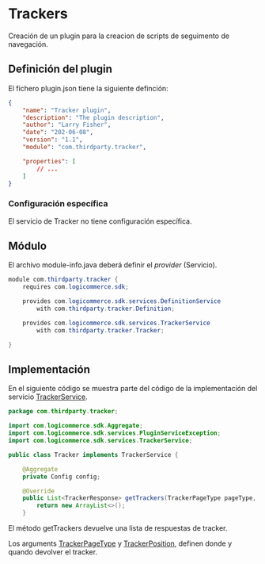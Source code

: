 # Trackers

Creación de un plugin para la creacion de scripts de seguimento de navegación.

## Definición del plugin

El fichero plugin.json tiene la siguiente definción:

```json
{
    "name": "Tracker plugin",
    "description": "The plugin description",
    "author": "Larry Fisher",
    "date": "202-06-08",
    "version": "1.1",
    "module": "com.thirdparty.tracker",

    "properties": [
        // ...
    ]
}
```

### Configuración específica

El servicio de Tracker no tiene configuración específica.

## Módulo

El archivo module-info.java deberá definir el *provider* (Servicio).

```java
module com.thirdparty.tracker {
    requires com.logicommerce.sdk;

    provides com.logicommerce.sdk.services.DefinitionService
        with com.thirdparty.tracker.Definition;

    provides com.logicommerce.sdk.services.TrackerService
        with com.thirdparty.tracker.Tracker;

}
```

## Implementación

En el siguiente código se muestra parte del código de la implementación del servicio [TrackerService](../APIReference/Services/TrackerService.md).

```java
package com.thirdparty.tracker;

import com.logicommerce.sdk.Aggregate;
import com.logicommerce.sdk.services.PluginServiceException;
import com.logicommerce.sdk.services.TrackerService;

public class Tracker implements TrackerService {

    @Aggregate
    private Config config;

    @Override
    public List<TrackerResponse> getTrackers(TrackerPageType pageType, TrackerPosition position) throws PluginServiceException {
        return new ArrayList<>();
    }
```

El método getTrackers devuelve una lista de respuestas de tracker.

Los arguments [TrackerPageType](../APIReference/Enums/README.md#TrackerPageType) y [TrackerPosition](../APIReference/Enums/README.md#TrackerPosition), definen donde y quando devolver el tracker.
